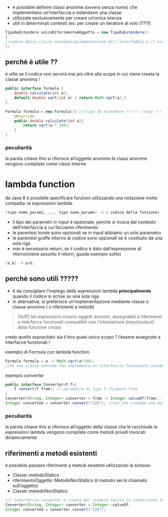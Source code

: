 - è possibile definire classi anonime (ovvero senza nome) che implementano un’interfaccia o estendono una classe
- utilizzate esclusivamente per creare un’unica istanza
- utili in determinati contesti (es: per creare un iteratore al volo (???))
```java
TipoDaEstendere unicoRiferimentoAOggetto = new TipoDaEstendere()
{
//codice della classe anonima(implementazione dell'interfaddia o // estensione della classe)
};
```
## perchè è utile ??
è utile se il codice non servirà mai più oltre alla scope in cui viene creata la classe anonima !
```java
public interface formula {
	double calculate(int a);
	default double sqrt(int a) { return Math.sqrt(a);}
}
```

```java
Formula formula = new Formula(){ ///tipo da estendere !!!!!! crazy !!!!!!!!
	@Override
	public double calculate(int a){
		return sqrt(a * 100);
	}
}
```

### peculiarità
la parola chiave this si riferisce all’oggetto anonimo
le classi anonime vengono compilate come classi interne


# lambda function
da Java 8 è possibile specificare funzioni utilizzando una notazione molto compatta: le espressioni lambda.
```java
(tipo nome_param1, ..., tipo nome_paramn) -> { codice della funzione}
```
- il tipo dei parametri in input è opzionale, perché si ricava dal contesto dell’interfaccia a cui facciamo riferimento
- le parentesi tonde sono opzionali se in input abbiamo un solo parametro
- le parentesi graffe intorno al codice sono opzionali se è costituito da una sola riga
- non è necessario return, se il codice è dato dall’espressione di ritorno(viene assunto il return, guada esempio sotto)
```java
(a,b) -> a+b;
```
## perchè sono utili ?????
- è da consigliare l’impiego delle espressioni lambda **principalmente** quando il codice si scrive su una sola riga
- in alternativa, si preferisce un’implementazione mediante classe o classe anonima ( o riferimenti a metodi)

>[!tuff] tali espressioni creano oggetti anonimi, assegnabili a riferimenti a interfacce funzionali compatibili con l’intestazione (input/output) della funzione creata

credo quello sopracitato sia il loro quasi unico scopo ? l’essere assegnate a interfacce funzionali !

esempio di Formula con lambda function
```java
Formula formula = a -> Math.sqrt(a*100);
//ho una classe anonima che implementa un'interfaccia funzionale usando una lambda function per implementare il metodo astratto
```

esempio converter 
```java
public interface Converter<F,T>{
	T convert(F from); // parametro di tipo F chiamato from
}
Converter<String, Integer> converter = from -> Integer.valueOf(from); //ha senso...
Integer converted = converter.convert("123"); //non sto creando una nuova istanza di converter, sto utilizzando l'unica istanza per creare un oggetto di tipo Integer ! fun !!!!!!!!!! fuck
```

### peculiarità
la parola chiave this si riferisce all’oggetto della classe che le racchiude
le espressioni lambda vengono compilate come metodi privati invocati dinamicamente

## riferimenti a metodi esistenti
è possibile passare riferimenti a metodi esistenti utilizzando la sintassi:
- Classe::metodoStatico
- riferimentoOggetto::MetodoNonStatico (il metodo verrà chiamato sull’oggetto)
- Classe::metodoNonStatico
```java
//l'interfaccia converter è creata per rendere facile la conversione tra 2 tipi
Converter<String, Integer> converter = Integer::valueOf;
Integer converted = converter.convert("123");
```